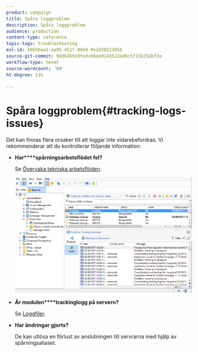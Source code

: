 ```yaml
---
product: campaign
title: Spåra loggproblem
description: Spåra loggproblem
audience: production
content-type: reference
topic-tags: troubleshooting
exl-id: 58656aa1-aa95-451f-80b8-9e2d28223056
source-git-commit: 98d646919fedc66ee9145522ad0c5f15b25dbf2e
workflow-type: tm+mt
source-wordcount: '69'
ht-degree: 13%

---
```


# Spåra loggproblem{#tracking-logs-issues}

Det kan finnas flera orsaker till att loggar inte vidarebefordras. Vi rekommenderar att du kontrollerar följande information:

* **Har****spårningsarbetsflödet fel?**

   Se [Övervaka tekniska arbetsflöden](../../workflow/using/monitoring-technical-workflows.md).

   ![](assets/tracking_scheduled_task.png)

* **Är modulen****trackinglogg på servern?**

   Se [Loggfiler](../../production/using/log-files.md).

* **Har ändringar gjorts?**

   De kan utlösa en förlust av anslutningen till servrarna med hjälp av spårningsaliaset.
